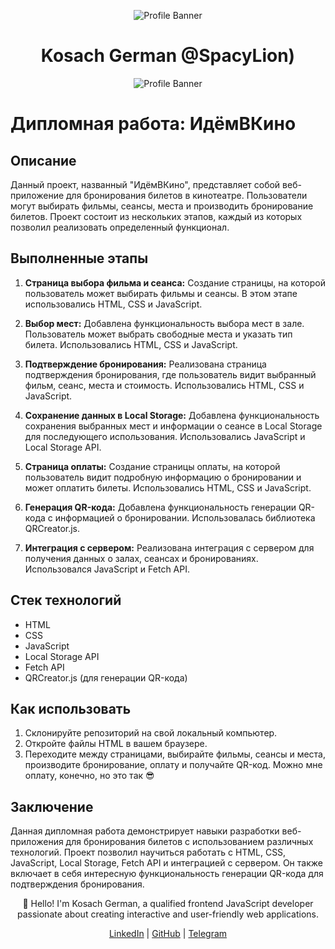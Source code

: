 <p align="center">
  <img src="https://www.codewars.com/users/Spacylion/badges/micro" alt="Profile Banner" />
</p>

<h1 align="center">Kosach German  @SpacyLion)</h1>

<p align="center">
  <img src="https://sartoshigob.mypinata.cloud/ipfs/QmRxDRGTZMS9uy5wbNvKLuzXrenXpH285WGtci4E3SdDxL?_gl=1*x123te*_ga*MTA0NTE5ODg1NC4xNjg5Njk4ODcy*_ga_5RMPXG14TE*MTY4OTY5ODg3MS4xLjEuMTY4OTY5ODg4NC40Ny4wLjA." alt="Profile Banner" />
</p>

# Дипломная работа: ИдёмВКино

## Описание

Данный проект, названный "ИдёмВКино", представляет собой веб-приложение для бронирования билетов в кинотеатре. Пользователи могут выбирать фильмы, сеансы, места и производить бронирование билетов. Проект состоит из нескольких этапов, каждый из которых позволил реализовать определенный функционал.

## Выполненные этапы

1. **Страница выбора фильма и сеанса:** Создание страницы, на которой пользователь может выбирать фильмы и сеансы. В этом этапе использовались HTML, CSS и JavaScript.

2. **Выбор мест:** Добавлена функциональность выбора мест в зале. Пользователь может выбрать свободные места и указать тип билета. Использовались HTML, CSS и JavaScript.

3. **Подтверждение бронирования:** Реализована страница подтверждения бронирования, где пользователь видит выбранный фильм, сеанс, места и стоимость. Использовались HTML, CSS и JavaScript.

4. **Сохранение данных в Local Storage:** Добавлена функциональность сохранения выбранных мест и информации о сеансе в Local Storage для последующего использования. Использовались JavaScript и Local Storage API.

5. **Страница оплаты:** Создание страницы оплаты, на которой пользователь видит подробную информацию о бронировании и может оплатить билеты. Использовались HTML, CSS и JavaScript.

6. **Генерация QR-кода:** Добавлена функциональность генерации QR-кода с информацией о бронировании. Использовалась библиотека QRCreator.js.

7. **Интеграция с сервером:** Реализована интеграция с сервером для получения данных о залах, сеансах и бронированиях. Использовался JavaScript и Fetch API.

## Стек технологий

- HTML
- CSS
- JavaScript
- Local Storage API
- Fetch API
- QRCreator.js (для генерации QR-кода)

## Как использовать

1. Склонируйте репозиторий на свой локальный компьютер.
2. Откройте файлы HTML в вашем браузере.
3. Переходите между страницами, выбирайте фильмы, сеансы и места, производите бронирование, оплату и получайте QR-код. Можно мне оплату, конечно, но это так 😎

## Заключение

Данная дипломная работа демонстрирует навыки разработки веб-приложения для бронирования билетов с использованием различных технологий. Проект позволил научиться работать с HTML, CSS, JavaScript, Local Storage, Fetch API и интеграцией с сервером. Он также включает в себя интересную функциональность генерации QR-кода для подтверждения бронирования.

<p align="center">👋 Hello! I'm Kosach German, a qualified frontend JavaScript developer passionate about creating interactive and user-friendly web applications.</p>

<p align="center">
  <a href="https://www.linkedin.com/in/german-kosach-376848214/">LinkedIn</a> | <a href="https://github.com/Spacylion">GitHub</a> | <a href="https://t.me/SpacyDAO">Telegram</a>
</p>
